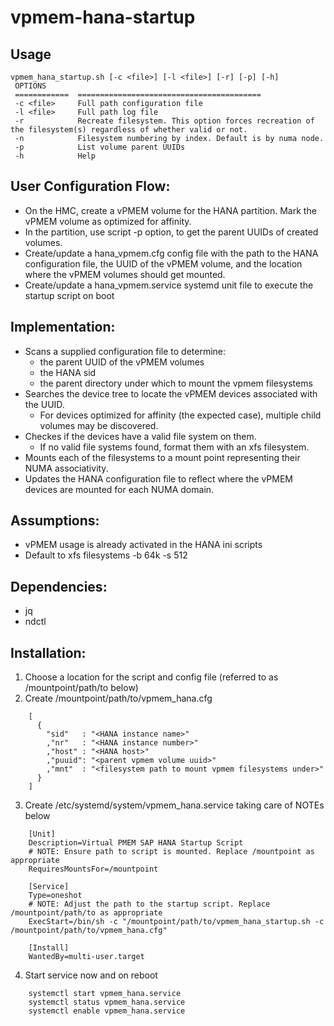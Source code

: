 # vpmem-hana-startup

## Usage
```
vpmem_hana_startup.sh [-c <file>] [-l <file>] [-r] [-p] [-h]
 OPTIONS
 ============  =========================================
 -c <file>     Full path configuration file
 -l <file>     Full path log file
 -r            Recreate filesystem. This option forces recreation of the filesystem(s) regardless of whether valid or not.
 -n            Filesystem numbering by index. Default is by numa node.
 -p            List volume parent UUIDs
 -h            Help
```

## User Configuration Flow:
- On the HMC, create a vPMEM volume for the HANA partition. Mark the vPMEM volume as optimized for affinity.
- In the partition, use script -p option, to get the parent UUIDs of created volumes.
- Create/update a hana_vpmem.cfg config file with the path to the HANA configuration file, the UUID of the vPMEM volume, and the location where the vPMEM volumes should get mounted.
- Create/update a hana_vpmem.service systemd unit file to execute the startup script on boot

## Implementation:
- Scans a supplied configuration file to determine:
   - the parent UUID of the vPMEM volumes
   - the HANA sid
   - the parent directory under which to mount the vpmem filesystems
- Searches the device tree to locate the vPMEM devices associated with the UUID.
   - For devices optimized for affinity (the expected case), multiple child volumes may be discovered.
- Checkes if the devices have a valid file system on them.
   - If no valid file systems found, format them with an xfs filesystem.
- Mounts each of the filesystems to a mount point representing their NUMA associativity.
- Updates the HANA configuration file to reflect where the vPMEM devices are mounted for each NUMA domain.

## Assumptions:
- vPMEM usage is already activated in the HANA ini scripts
- Default to xfs filesystems -b 64k -s 512

## Dependencies:
- jq
- ndctl

## Installation:
 1. Choose a location for the script and config file (referred to as /mountpoint/path/to below)
 2. Create /mountpoint/path/to/vpmem_hana.cfg
```
    [
      {
        "sid"   : "<HANA instance name>"
        ,"nr"   : "<HANA instance number>"
        ,"host" : "<HANA host>"
        ,"puuid": "<parent vpmem volume uuid>"
        ,"mnt"  : "<filesystem path to mount vpmem filesystems under>"
      }
    ]
```
 3. Create /etc/systemd/system/vpmem_hana.service taking care of NOTEs below
```
    [Unit]
    Description=Virtual PMEM SAP HANA Startup Script
    # NOTE: Ensure path to script is mounted. Replace /mountpoint as appropriate
    RequiresMountsFor=/mountpoint

    [Service]
    Type=oneshot
    # NOTE: Adjust the path to the startup script. Replace /mountpoint/path/to as appropriate
    ExecStart=/bin/sh -c "/mountpoint/path/to/vpmem_hana_startup.sh -c /mountpoint/path/to/vpmem_hana.cfg"

    [Install]
    WantedBy=multi-user.target
```
 4. Start service now and on reboot
```
    systemctl start vpmem_hana.service
    systemctl status vpmem_hana.service
    systemctl enable vpmem_hana.service
```

